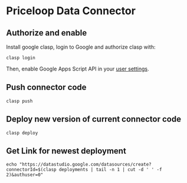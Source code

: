 # Priceloop Data Connector

## Authorize and enable

Install google clasp, login to Google and authorize clasp with:

```
clasp login
```

Then, enable Google Apps Script API in your [user settings](https://script.google.com/home/usersettings).

## Push connector code

```
clasp push
```

## Deploy new version of current connector code

```
clasp deploy
```

## Get Link for newest deployment

```
echo "https://datastudio.google.com/datasources/create?connectorId=$(clasp deployments | tail -n 1 | cut -d ' ' -f 2)&authuser=0"

```

